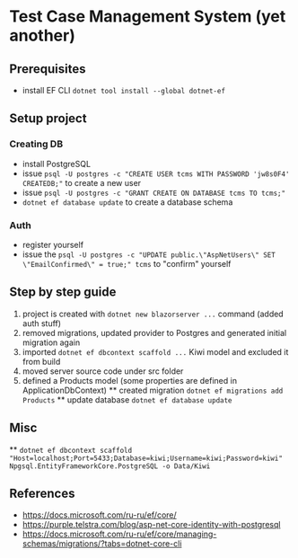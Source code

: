 # Test Case Management System (yet another)

## Prerequisites

* install EF CLI `dotnet tool install --global dotnet-ef`

## Setup project

### Creating DB
* install PostgreSQL
* issue `psql -U postgres -c "CREATE USER tcms WITH PASSWORD 'jw8s0F4' CREATEDB;"` to create a new user
* issue `psql -U postgres -c "GRANT CREATE ON DATABASE tcms TO tcms;"`
* `dotnet ef database update` to create a database schema

### Auth
* register yourself
* issue the `psql -U postgres -c "UPDATE public.\"AspNetUsers\" SET \"EmailConfirmed\" = true;" tcms` to "confirm" yourself

## Step by step guide

1. project is created with `dotnet new blazorserver ...` command (added auth stuff)
1. removed migrations, updated provider to Postgres and generated initial migration again
1. imported `dotnet ef dbcontext scaffold ...` Kiwi model and excluded it from build
1. moved server source code under src folder
1. defined a Products model (some properties are defined in ApplicationDbContext)
** created migration `dotnet ef migrations add Products`
** update database `dotnet ef database update`


## Misc
** `dotnet ef dbcontext scaffold "Host=localhost;Port=5433;Database=kiwi;Username=kiwi;Password=kiwi" Npgsql.EntityFrameworkCore.PostgreSQL -o Data/Kiwi`

## References

* https://docs.microsoft.com/ru-ru/ef/core/
* https://purple.telstra.com/blog/asp-net-core-identity-with-postgresql
* https://docs.microsoft.com/ru-ru/ef/core/managing-schemas/migrations/?tabs=dotnet-core-cli
